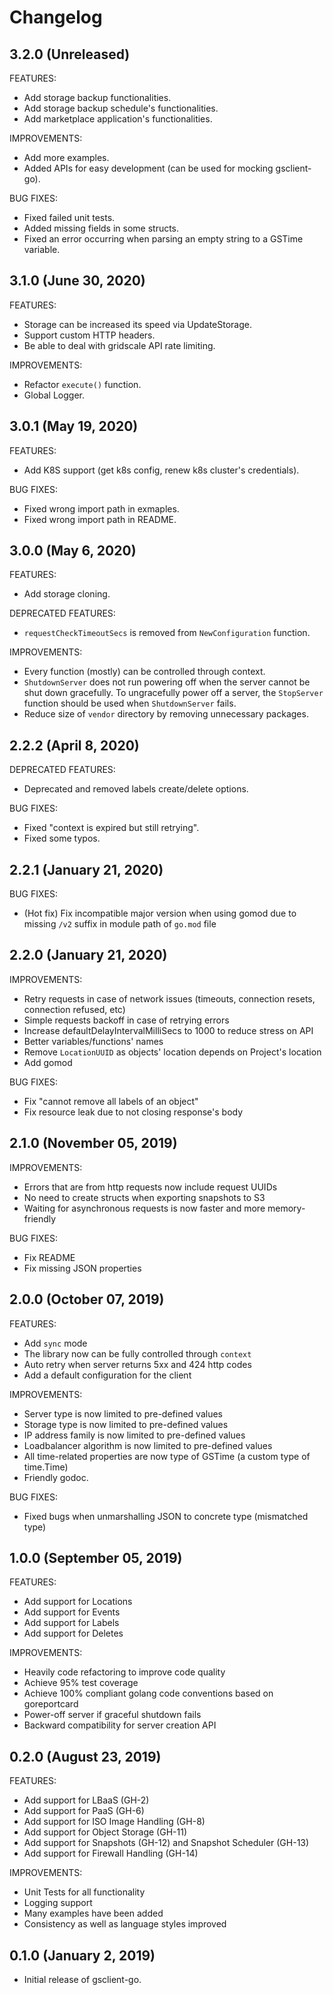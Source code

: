 # Changelog

## 3.2.0 (Unreleased)

FEATURES:
* Add storage backup functionalities.
* Add storage backup schedule's functionalities.
* Add marketplace application's functionalities.

IMPROVEMENTS:
* Add more examples.
* Added APIs for easy development (can be used for mocking gsclient-go).

BUG FIXES:
* Fixed failed unit tests.
* Added missing fields in some structs.
* Fixed an error occurring when parsing an empty string to a GSTime variable.

## 3.1.0 (June 30, 2020)

FEATURES:
* Storage can be increased its speed via UpdateStorage.
* Support custom HTTP headers.
* Be able to deal with gridscale API rate limiting. 

IMPROVEMENTS:
* Refactor `execute()` function.
* Global Logger.

## 3.0.1 (May 19, 2020)

FEATURES:
* Add K8S support (get k8s config, renew k8s cluster's credentials).

BUG FIXES:
* Fixed wrong import path in exmaples.
* Fixed wrong import path in README.

## 3.0.0 (May 6, 2020)

FEATURES:
* Add storage cloning.

DEPRECATED FEATURES:
* `requestCheckTimeoutSecs` is removed from `NewConfiguration` function.

IMPROVEMENTS:
* Every function (mostly) can be controlled through context.
* `ShutdownServer` does not run powering off when the server cannot be shut down gracefully. To ungracefully power off a server, the `StopServer` function should be used when `ShutdownServer` fails.
* Reduce size of `vendor` directory by removing unnecessary packages.

## 2.2.2 (April 8, 2020)

DEPRECATED FEATURES:
* Deprecated and removed labels create/delete options.

BUG FIXES:
* Fixed "context is expired but still retrying".
* Fixed some typos.

## 2.2.1 (January 21, 2020)

BUG FIXES:
* (Hot fix) Fix incompatible major version when using gomod due to missing `/v2` suffix in module path of `go.mod` file

## 2.2.0 (January 21, 2020)

IMPROVEMENTS:
* Retry requests in case of network issues (timeouts, connection resets, connection refused, etc)
* Simple requests backoff in case of retrying errors
* Increase defaultDelayIntervalMilliSecs to 1000 to reduce stress on API
* Better variables/functions' names
* Remove `LocationUUID` as objects' location depends on Project's location
* Add gomod

BUG FIXES:
* Fix "cannot remove all labels of an object"
* Fix resource leak due to not closing response's body

## 2.1.0 (November 05, 2019)

IMPROVEMENTS:
* Errors that are from http requests now include request UUIDs
* No need to create structs when exporting snapshots to S3
* Waiting for asynchronous requests is now faster and more memory-friendly

BUG FIXES:
* Fix README
* Fix missing JSON properties

## 2.0.0 (October 07, 2019)

FEATURES:
* Add `sync` mode
* The library now can be fully controlled through `context`
* Auto retry when server returns 5xx and 424 http codes
* Add a default configuration for the client

IMPROVEMENTS:
* Server type is now limited to pre-defined values
* Storage type is now limited to pre-defined values
* IP address family is now limited to pre-defined values
* Loadbalancer algorithm is now limited to pre-defined values
* All time-related properties are now type of GSTime (a custom type of time.Time)
* Friendly godoc.

BUG FIXES:
* Fixed bugs when unmarshalling JSON to concrete type (mismatched type)

## 1.0.0 (September 05, 2019)

FEATURES:
* Add support for Locations
* Add support for Events
* Add support for Labels
* Add support for Deletes

IMPROVEMENTS:
* Heavily code refactoring to improve code quality
* Achieve 95% test coverage
* Achieve 100% compliant golang code conventions based on goreportcard
* Power-off server if graceful shutdown fails
* Backward compatibility for server creation API

## 0.2.0 (August 23, 2019)

FEATURES:

* Add support for LBaaS (GH-2)
* Add support for PaaS (GH-6)
* Add support for ISO Image Handling (GH-8)
* Add support for Object Storage (GH-11)
* Add support for Snapshots (GH-12) and Snapshot Scheduler (GH-13)
* Add support for Firewall Handling (GH-14)

IMPROVEMENTS:

* Unit Tests for all functionality
* Logging support
* Many examples have been added
* Consistency as well as language styles improved

## 0.1.0 (January 2, 2019)

- Initial release of gsclient-go.
